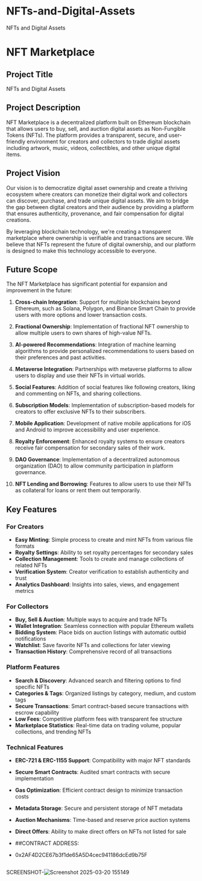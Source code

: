 # NFTs-and-Digital-Assets
NFTs and Digital Assets
# NFT Marketplace

## Project Title
NFTs and Digital Assets

## Project Description
NFT Marketplace is a decentralized platform built on Ethereum blockchain that allows users to buy, sell, and auction digital assets as Non-Fungible Tokens (NFTs). The platform provides a transparent, secure, and user-friendly environment for creators and collectors to trade digital assets including artwork, music, videos, collectibles, and other unique digital items.

## Project Vision
Our vision is to democratize digital asset ownership and create a thriving ecosystem where creators can monetize their digital work and collectors can discover, purchase, and trade unique digital assets. We aim to bridge the gap between digital creators and their audience by providing a platform that ensures authenticity, provenance, and fair compensation for digital creations.

By leveraging blockchain technology, we're creating a transparent marketplace where ownership is verifiable and transactions are secure. We believe that NFTs represent the future of digital ownership, and our platform is designed to make this technology accessible to everyone.

## Future Scope
The NFT Marketplace has significant potential for expansion and improvement in the future:

1. **Cross-chain Integration**: Support for multiple blockchains beyond Ethereum, such as Solana, Polygon, and Binance Smart Chain to provide users with more options and lower transaction costs.

2. **Fractional Ownership**: Implementation of fractional NFT ownership to allow multiple users to own shares of high-value NFTs.

3. **AI-powered Recommendations**: Integration of machine learning algorithms to provide personalized recommendations to users based on their preferences and past activities.

4. **Metaverse Integration**: Partnerships with metaverse platforms to allow users to display and use their NFTs in virtual worlds.

5. **Social Features**: Addition of social features like following creators, liking and commenting on NFTs, and sharing collections.

6. **Subscription Models**: Implementation of subscription-based models for creators to offer exclusive NFTs to their subscribers.

7. **Mobile Application**: Development of native mobile applications for iOS and Android to improve accessibility and user experience.

8. **Royalty Enforcement**: Enhanced royalty systems to ensure creators receive fair compensation for secondary sales of their work.

9. **DAO Governance**: Implementation of a decentralized autonomous organization (DAO) to allow community participation in platform governance.

10. **NFT Lending and Borrowing**: Features to allow users to use their NFTs as collateral for loans or rent them out temporarily.

## Key Features

### For Creators
- **Easy Minting**: Simple process to create and mint NFTs from various file formats
- **Royalty Settings**: Ability to set royalty percentages for secondary sales
- **Collection Management**: Tools to create and manage collections of related NFTs
- **Verification System**: Creator verification to establish authenticity and trust
- **Analytics Dashboard**: Insights into sales, views, and engagement metrics

### For Collectors
- **Buy, Sell & Auction**: Multiple ways to acquire and trade NFTs
- **Wallet Integration**: Seamless connection with popular Ethereum wallets
- **Bidding System**: Place bids on auction listings with automatic outbid notifications
- **Watchlist**: Save favorite NFTs and collections for later viewing
- **Transaction History**: Comprehensive record of all transactions

### Platform Features
- **Search & Discovery**: Advanced search and filtering options to find specific NFTs
- **Categories & Tags**: Organized listings by category, medium, and custom tags
- **Secure Transactions**: Smart contract-based secure transactions with escrow capability
- **Low Fees**: Competitive platform fees with transparent fee structure
- **Marketplace Statistics**: Real-time data on trading volume, popular collections, and trending NFTs

### Technical Features
- **ERC-721 & ERC-1155 Support**: Compatibility with major NFT standards
- **Secure Smart Contracts**: Audited smart contracts with secure implementation
- **Gas Optimization**: Efficient contract design to minimize transaction costs
- **Metadata Storage**: Secure and persistent storage of NFT metadata
- **Auction Mechanisms**: Time-based and reserve price auction systems
- **Direct Offers**: Ability to make direct offers on NFTs not listed for sale

- ##CONTRACT ADDRESS:
- 0x2AF4D2CE67b3f1de65A5D4cec941186dcEd9b75F
##
SCREENSHOT-![Screenshot 2025-03-20 155149](https://github.com/user-attachments/assets/9b981acb-3c10-4226-9fa6-957657a13454)
